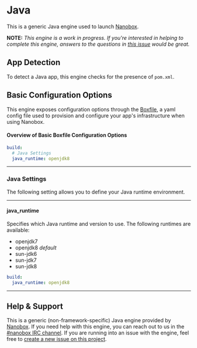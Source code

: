 # Java

This is a generic Java engine used to launch [Nanobox](http://nanobox.io).

**NOTE:** *This engine is a work in progress. If you're interested in helping to complete this engine, answers to the questions in [this issue](https://github.com/nanobox-io/nanobox-engine-java/issues/5) would be great.*

## App Detection
To detect a Java app, this engine checks for the presence of `pom.xml`.


## Basic Configuration Options

This engine exposes configuration options through the [Boxfile](http://docs.nanobox.io/boxfile/), a yaml config file used to provision and configure your app's infrastructure when using Nanobox. 


#### Overview of Basic Boxfile Configuration Options

```yaml
build:
  # Java Settings
  java_runtime: openjdk8
```

---

### Java Settings
The following setting allows you to define your Java runtime environment.

---

#### java_runtime
Specifies which Java runtime and version to use. The following runtimes are available:

- openjdk7
- openjdk8 *default*
- sun-jdk6
- sun-jdk7
- sun-jdk8

```yaml
build:
  java_runtime: openjdk8
```

---

## Help & Support
This is a generic (non-framework-specific) Java engine provided by [Nanobox](http://nanobox.io). If you need help with this engine, you can reach out to us in the [#nanobox IRC channel](http://webchat.freenode.net/?channels=nanobox). If you are running into an issue with the engine, feel free to [create a new issue on this project](https://github.com/nanobox-io/nanobox-engine-java/issues/new).